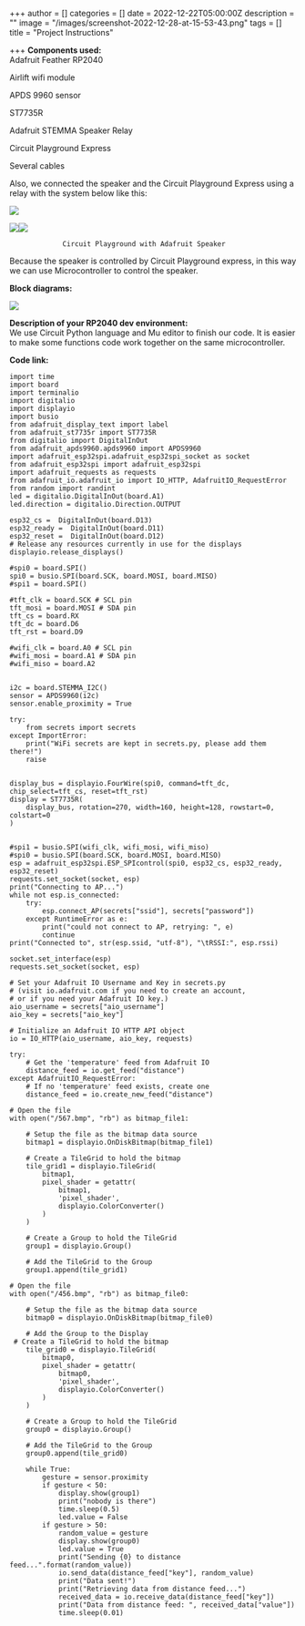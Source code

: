 +++
author = []
categories = []
date = 2022-12-22T05:00:00Z
description = ""
image = "/images/screenshot-2022-12-28-at-15-53-43.png"
tags = []
title = "Project Instructions"

+++
**Components used:**  
Adafruit Feather RP2040

Airlift wifi module

APDS 9960 sensor

ST7735R

Adafruit STEMMA Speaker Relay

Circuit Playground Express

Several cables

Also, we connected the speaker and the Circuit Playground Express using a relay with the system below like this:

![](/images/screenshot-2022-12-28-at-16-02-29.png)

![](/images/screenshot-2022-12-28-at-16-13-26.png)![](/images/screenshot-2022-12-28-at-16-10-36.png)

                 Circuit Playground with Adafruit Speaker

Because the speaker is controlled by Circuit Playground express, in this way we can use Microcontroller to control the speaker.

**Block diagrams:**

![](/images/screenshot-2022-12-28-at-16-15-40.png)

**Description of your RP2040 dev environment:**  
We use Circuit Python language and Mu editor to finish our code. It is easier to make some functions code work together on the same microcontroller.

**Code link:**

    import time
    import board
    import terminalio
    import digitalio
    import displayio
    import busio
    from adafruit_display_text import label
    from adafruit_st7735r import ST7735R
    from digitalio import DigitalInOut
    from adafruit_apds9960.apds9960 import APDS9960
    import adafruit_esp32spi.adafruit_esp32spi_socket as socket
    from adafruit_esp32spi import adafruit_esp32spi
    import adafruit_requests as requests
    from adafruit_io.adafruit_io import IO_HTTP, AdafruitIO_RequestError
    from random import randint
    led = digitalio.DigitalInOut(board.A1)
    led.direction = digitalio.Direction.OUTPUT
    
    esp32_cs =  DigitalInOut(board.D13)
    esp32_ready =  DigitalInOut(board.D11)
    esp32_reset =  DigitalInOut(board.D12)
    # Release any resources currently in use for the displays
    displayio.release_displays()
    
    #spi0 = board.SPI()
    spi0 = busio.SPI(board.SCK, board.MOSI, board.MISO)
    #spi1 = board.SPI()
    
    #tft_clk = board.SCK # SCL pin
    tft_mosi = board.MOSI # SDA pin
    tft_cs = board.RX
    tft_dc = board.D6
    tft_rst = board.D9
    
    #wifi_clk = board.A0 # SCL pin
    #wifi_mosi = board.A1 # SDA pin
    #wifi_miso = board.A2
    
    
    i2c = board.STEMMA_I2C()
    sensor = APDS9960(i2c)
    sensor.enable_proximity = True
    
    try:
        from secrets import secrets
    except ImportError:
        print("WiFi secrets are kept in secrets.py, please add them there!")
        raise
    
    
    display_bus = displayio.FourWire(spi0, command=tft_dc, chip_select=tft_cs, reset=tft_rst)
    display = ST7735R(
        display_bus, rotation=270, width=160, height=128, rowstart=0, colstart=0
    )
    
    
    #spi1 = busio.SPI(wifi_clk, wifi_mosi, wifi_miso)
    #spi0 = busio.SPI(board.SCK, board.MOSI, board.MISO)
    esp = adafruit_esp32spi.ESP_SPIcontrol(spi0, esp32_cs, esp32_ready, esp32_reset)
    requests.set_socket(socket, esp)
    print("Connecting to AP...")
    while not esp.is_connected:
        try:
            esp.connect_AP(secrets["ssid"], secrets["password"])
        except RuntimeError as e:
            print("could not connect to AP, retrying: ", e)
            continue
    print("Connected to", str(esp.ssid, "utf-8"), "\tRSSI:", esp.rssi)
    
    socket.set_interface(esp)
    requests.set_socket(socket, esp)
    
    # Set your Adafruit IO Username and Key in secrets.py
    # (visit io.adafruit.com if you need to create an account,
    # or if you need your Adafruit IO key.)
    aio_username = secrets["aio_username"]
    aio_key = secrets["aio_key"]
    
    # Initialize an Adafruit IO HTTP API object
    io = IO_HTTP(aio_username, aio_key, requests)
    
    try:
        # Get the 'temperature' feed from Adafruit IO
        distance_feed = io.get_feed("distance")
    except AdafruitIO_RequestError:
        # If no 'temperature' feed exists, create one
        distance_feed = io.create_new_feed("distance")
    
    # Open the file
    with open("/567.bmp", "rb") as bitmap_file1:
    
        # Setup the file as the bitmap data source
        bitmap1 = displayio.OnDiskBitmap(bitmap_file1)
    
        # Create a TileGrid to hold the bitmap
        tile_grid1 = displayio.TileGrid(
            bitmap1,
            pixel_shader = getattr(
                bitmap1,
                'pixel_shader',
                displayio.ColorConverter()
            )
        )
    
        # Create a Group to hold the TileGrid
        group1 = displayio.Group()
    
        # Add the TileGrid to the Group
        group1.append(tile_grid1)
    
    # Open the file
    with open("/456.bmp", "rb") as bitmap_file0:
    
        # Setup the file as the bitmap data source
        bitmap0 = displayio.OnDiskBitmap(bitmap_file0)
    
        # Add the Group to the Display
     # Create a TileGrid to hold the bitmap
        tile_grid0 = displayio.TileGrid(
            bitmap0,
            pixel_shader = getattr(
                bitmap0,
                'pixel_shader',
                displayio.ColorConverter()
            )
        )
    
        # Create a Group to hold the TileGrid
        group0 = displayio.Group()
    
        # Add the TileGrid to the Group
        group0.append(tile_grid0)
    
        while True:
            gesture = sensor.proximity
            if gesture < 50:
                display.show(group1)
                print("nobody is there")
                time.sleep(0.5)
                led.value = False
            if gesture > 50:
                random_value = gesture
                display.show(group0)
                led.value = True
                print("Sending {0} to distance feed...".format(random_value))
                io.send_data(distance_feed["key"], random_value)
                print("Data sent!")
                print("Retrieving data from distance feed...")
                received_data = io.receive_data(distance_feed["key"])
                print("Data from distance feed: ", received_data["value"])
                time.sleep(0.01)